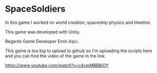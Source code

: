 # SpaceSoldiers
In this game I worked on world creation, spaceship physics and timeline.

This game was developed with Unity.

Regards Game Developer Emin Aşcı.

This game is too big to upload to github so I'm uploading the scripts here and you can find the video of the game in the link.

https://www.youtube.com/watch?v=c4vwMBB8jOY
